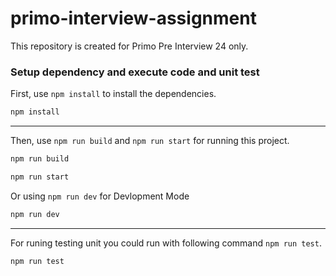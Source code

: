 # primo-interview-assignment
This repository is created for Primo Pre Interview 24 only.
### Setup dependency and execute code and unit test

First, use `npm install` to install the dependencies.
   ```bash
   npm install
   ```
<hr/>

Then, use `npm run build` and `npm run start` for running this project.

   ```bash
   npm run build
   ```

   ```bash
   npm run start
   ```
Or using `npm run dev` for Devlopment Mode
   ```bash
   npm run dev
   ```
<hr/>

For runing testing unit you could run with following command `npm run test`.

   ```bash
   npm run test
   ```